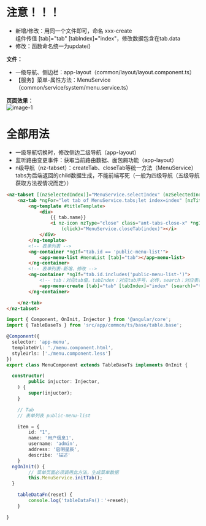 # 注意！！！
- 新增/修改：用同一个文件即可，命名 xxx-create  
  组件传值 [tab]="tab" [tabIndex]="index"，修改数据包含在tab.data
- 修改：函数命名统一为update()

**文件：**
- 一级导航、侧边栏：app-layout（common/layout/layout.component.ts）
- 【服务】菜单-属性方法：MenuService（common/service/system/menu.service.ts）

**页面效果：**  
![image-1](assets/md/imgs/menu.png)

# 全部用法
- 一级导航切换时，修改侧边二级导航（app-layout）
- 监听路由变更事件：获取当前路由数据、面包屑功能（app-layout）
- n级导航（nz-tabset）：createTab、closeTab等统一方法（MenuService）
  tabs为后端返回的child数据生成，不能前端写死（一般为四级导航（五级导航获取方法视情况而定））

```html
<nz-tabset [(nzSelectedIndex)]="MenuService.selectIndex" (nzSelectedIndexChange)="MenuService.selectTab($event)">
	<nz-tab *ngFor="let tab of MenuService.tabs;let index=index" [nzTitle]="titleTemplate">
		<ng-template #titleTemplate>
			<div>
				{{ tab.name}}
				<i nz-icon nzType="close" class="ant-tabs-close-x" *ngIf="tab.closeable"
					(click)="MenuService.closeTab(index)"></i>
			</div>
		</ng-template>
		<!-- 表单列表 -->
		<ng-container *ngIf="tab.id == 'public-menu-list'">
			<app-menu-list #menuList [tab]="tab"></app-menu-list>
		</ng-container>
		<!-- 表单列表-新增、修改 -->
		<ng-container *ngIf="tab.id.includes('public-menu-list-')">
			<!-- tab：对应tab值，tabIndex：对应tab序号，必传，search：对应表格查询函数，必传  -->
			<app-menu-create [tab]="tab" [tabIndex]="index" (search)="tableDataFn($event)"></app-menu-create>
		</ng-container>

	</nz-tab>
</nz-tabset>
```  

```typescript
import { Component, OnInit, Injector } from '@angular/core';
import { TableBaseTs } from 'src/app/common/ts/base/table.base';

@Component({
  selector: 'app-menu',
  templateUrl: './menu.component.html',
  styleUrls: ['./menu.component.less']
})
export class MenuComponent extends TableBaseTs implements OnInit {

  constructor(
		public injuctor: Injector,
	) { 
		super(injuctor);
	}

	// Tab
	// 表单列表 public-menu-list

	item = {
		id: "1",
		name: '用户信息1',
		username: 'admin',
		address: '启明星辰',
		describe: '描述'
	}
  ngOnInit() {
		// 菜单页面必须调用此方法，生成菜单数据
		this.MenuService.initTab();
  }

	tableDataFn(reset) {
		console.log('tableDataFn()：'+reset);
	}

}

```